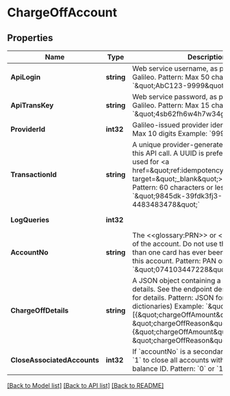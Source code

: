 # ChargeOffAccount

## Properties
Name | Type | Description | Notes
------------ | ------------- | ------------- | -------------
**ApiLogin** | **string** | Web service username, as provided by Galileo. Pattern: Max 50 characters Example: &#x60;\&quot;AbC123-9999\&quot;&#x60; | [optional] [default to AbC123-9999]
**ApiTransKey** | **string** | Web service password, as provided by Galileo. Pattern: Max 15 characters Example: &#x60;\&quot;4sb62fh6w4h7w34g\&quot;&#x60; | [optional] [default to 4sb62fh6w4h7w34g]
**ProviderId** | **int32** | Galileo-issued provider identifier. Pattern: Max 10 digits Example: &#x60;9999&#x60; | [optional] [default to 9999]
**TransactionId** | **string** | A unique provider-generated ID to identify this API call. A UUID is preferred. This value is used for &lt;a href&#x3D;\&quot;ref:idempotency\&quot; target&#x3D;\&quot;_blank\&quot;&gt;idempotency&lt;/a&gt;. Pattern: 60 characters or less Example: &#x60;\&quot;9845dk-39fdk3fj3-4483483478\&quot;&#x60; | [default to 123e4567-e89b-12d3-a456-426614174000]
**LogQueries** | **int32** |  | [optional] [default to LOG_QUERIES.0_]
**AccountNo** | **string** | The &lt;&lt;glossary:PRN&gt;&gt; or &lt;&lt;glossary:PAN&gt;&gt; of the account. Do not use the PRN if more than one card has ever been associated with this account. Pattern: PAN or PRN Example: &#x60;\&quot;074103447228\&quot;&#x60; | [default to 074103447228]
**ChargeOffDetails** | **string** | A JSON object containing a list of charge-off details. See the endpoint description above for details. Pattern: JSON format (list of dictionaries) Example: &#x60;\&quot;[{\&quot;chargeOffAmount\&quot;: 2.6, \&quot;chargeOffReason\&quot;: 5}, {\&quot;chargeOffAmount\&quot;: 4.75, \&quot;chargeOffReason\&quot;: 2}]\&quot;&#x60; | [optional] [default to null]
**CloseAssociatedAccounts** | **int32** | If &#x60;accountNo&#x60; is a secondary account, pass &#x60;1&#x60; to close all accounts with the same balance ID. Pattern: &#x60;0&#x60; or &#x60;1&#x60; Example: &#x60;1&#x60; | [optional] [default to null]

[[Back to Model list]](../README.md#documentation-for-models) [[Back to API list]](../README.md#documentation-for-api-endpoints) [[Back to README]](../README.md)

